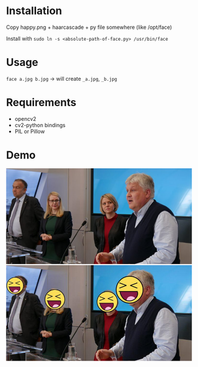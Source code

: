 # Installation
Copy happy.png + haarcascade + py file somewhere (like /opt/face)

Install with `sudo ln -s <absolute-path-of-face.py> /usr/bin/face` 

# Usage
`face a.jpg b.jpg` -> will create `_a.jpg`, `_b.jpg`

# Requirements
* opencv2
* cv2-python bindings
* PIL or Pillow

# Demo
![before](before.jpg) ![after](after.jpg)